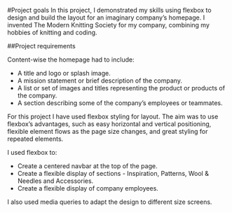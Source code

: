 #Project goals
In this project, I demonstrated my skills using flexbox to design and build the layout for an imaginary company’s homepage. I invented The Modern Knitting Society for my company, combining my hobbies of knitting and coding.

##Project requirements

Content-wise the homepage had to include:
- A title and logo or splash image.
- A mission statement or brief description of the company.
- A list or set of images and titles representing the product or products of the company.
- A section describing some of the company’s employees or teammates.​

For this project I have used flexbox styling for layout. The aim was to use flexbox’s advantages, such as easy horizontal and vertical positioning, flexible element flows as the page size changes, and great styling for repeated elements.

I used flexbox to:
- Create a centered navbar at the top of the page.
- Create a flexible display of sections - Inspiration, Patterns, Wool & Needles and Accessories.
- Create a flexible display of company employees.

I also used media queries to adapt the design to different size screens.